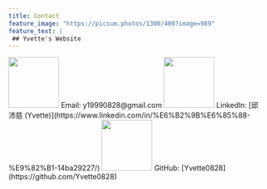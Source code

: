 ```yaml
---
title: Contact
feature_image: "https://picsum.photos/1300/400?image=989"
feature_text: |
 ## Yvette's Website
---
```


<!-- ![](https://i.imgur.com/IvOarY8.png) -->
<img src="https://i.imgur.com/IvOarY8.png" width="100" height="100">
Email: y19990828@gmail.com  

<!-- ![](https://i.imgur.com/kDsgxkS.png) -->
<img src="https://i.imgur.com/kDsgxkS.png" width="100" height="100">
LinkedIn: [邱沛慈 (Yvette)](https://www.linkedin.com/in/%E6%B2%9B%E6%85%88-%E9%82%B1-14ba29227/)  

<!-- ![](https://i.imgur.com/FvDYD7e.png) -->
<img src="https://i.imgur.com/FvDYD7e.png" width="100" height="100">
GitHub: [Yvette0828](https://github.com/Yvette0828)
